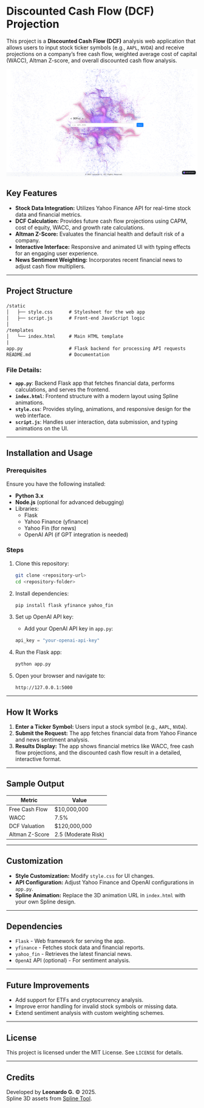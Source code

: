# Discounted Cash Flow (DCF) Projection

This project is a **Discounted Cash Flow (DCF)** analysis web application that allows users to input stock ticker symbols (e.g., `AAPL`, `NVDA`) and receive projections on a company’s free cash flow, weighted average cost of capital (WACC), Altman Z-score, and overall discounted cash flow analysis.


![Alt text](home.png)


## Key Features

- **Stock Data Integration:** Utilizes Yahoo Finance API for real-time stock data and financial metrics.
- **DCF Calculation:** Provides future cash flow projections using CAPM, cost of equity, WACC, and growth rate calculations.
- **Altman Z-Score:** Evaluates the financial health and default risk of a company.
- **Interactive Interface:** Responsive and animated UI with typing effects for an engaging user experience.
- **News Sentiment Weighting:** Incorporates recent financial news to adjust cash flow multipliers.

---

## Project Structure

```
/static
│   ├── style.css      # Stylesheet for the web app
│   ├── script.js      # Front-end JavaScript logic
│
/templates
│   └── index.html     # Main HTML template
|
app.py                 # Flask backend for processing API requests
README.md              # Documentation
```

### File Details:
- **`app.py`**: Backend Flask app that fetches financial data, performs calculations, and serves the frontend.
- **`index.html`**: Frontend structure with a modern layout using Spline animations.
- **`style.css`**: Provides styling, animations, and responsive design for the web interface.
- **`script.js`**: Handles user interaction, data submission, and typing animations on the UI.

---

## Installation and Usage

### Prerequisites

Ensure you have the following installed:
- **Python 3.x**
- **Node.js** (optional for advanced debugging)
- Libraries:
  - Flask
  - Yahoo Finance (yfinance)
  - Yahoo Fin (for news)
  - OpenAI API (if GPT integration is needed)

### Steps

1. Clone this repository:
   ```bash
   git clone <repository-url>
   cd <repository-folder>
   ```

2. Install dependencies:
   ```bash
   pip install flask yfinance yahoo_fin
   ```

3. Set up OpenAI API key:
   - Add your OpenAI API key in `app.py`:
   ```python
   api_key = "your-openai-api-key"
   ```

4. Run the Flask app:
   ```bash
   python app.py
   ```

5. Open your browser and navigate to:
   ```
   http://127.0.0.1:5000
   ```

---

## How It Works

1. **Enter a Ticker Symbol:** Users input a stock symbol (e.g., `AAPL`, `NVDA`).
2. **Submit the Request:** The app fetches financial data from Yahoo Finance and news sentiment analysis.
3. **Results Display:** The app shows financial metrics like WACC, free cash flow projections, and the discounted cash flow result in a detailed, interactive format.

---

## Sample Output

| **Metric**       | **Value**       |
|------------------|-----------------|
| Free Cash Flow   | $10,000,000      |
| WACC             | 7.5%             |
| DCF Valuation    | $120,000,000     |
| Altman Z-Score   | 2.5 (Moderate Risk) |

---

## Customization

- **Style Customization:** Modify `style.css` for UI changes.
- **API Configuration:** Adjust Yahoo Finance and OpenAI configurations in `app.py`.
- **Spline Animation:** Replace the 3D animation URL in `index.html` with your own Spline design.

---

## Dependencies

- `Flask` - Web framework for serving the app.
- `yfinance` - Fetches stock data and financial reports.
- `yahoo_fin` - Retrieves the latest financial news.
- `OpenAI` API (optional) - For sentiment analysis.

---

## Future Improvements

- Add support for ETFs and cryptocurrency analysis.
- Improve error handling for invalid stock symbols or missing data.
- Extend sentiment analysis with custom weighting schemes.

---

## License

This project is licensed under the MIT License. See `LICENSE` for details.

---

## Credits

Developed by **Leonardo G.** © 2025.  
Spline 3D assets from [Spline Tool](https://spline.design/).
